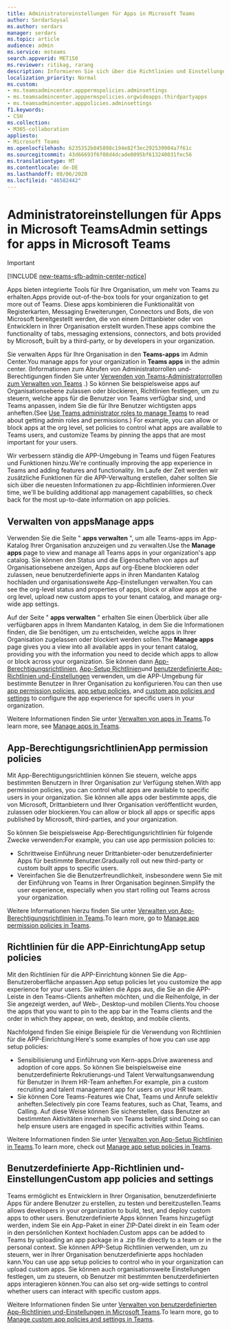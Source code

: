 ```yaml
---
title: Administratoreinstellungen für Apps in Microsoft Teams
author: SerdarSoysal
ms.author: serdars
manager: serdars
ms.topic: article
audience: admin
ms.service: msteams
search.appverid: MET150
ms.reviewer: ritikag, rarang
description: Informieren Sie sich über die Richtlinien und Einstellungen, die Sie zum Verwalten von Apps für Ihre Organisation in Microsoft Teams verwenden können.
localization_priority: Normal
ms.custom:
- ms.teamsadmincenter.apppermspolicies.adminsettings
- ms.teamsadmincenter.apppermspolicies.orgwideapps.thirdpartyapps
- ms.teamsadmincenter.apppolicies.adminsettings
f1.keywords:
- CSH
ms.collection:
- M365-collaboration
appliesto:
- Microsoft Teams
ms.openlocfilehash: 6235352b845898c194e82f3ec292539904a7f61c
ms.sourcegitcommit: 43d66693f6f08d4dcade0095bf613240031fec56
ms.translationtype: MT
ms.contentlocale: de-DE
ms.lasthandoff: 08/06/2020
ms.locfileid: "46582442"
---
```

<a name="admin-settings-for-apps-in-microsoft-teams"></a><span data-ttu-id="119bd-103">Administratoreinstellungen für Apps in Microsoft Teams</span><span class="sxs-lookup"><span data-stu-id="119bd-103">Admin settings for apps in Microsoft Teams</span></span>
==========================================
> [!IMPORTANT]
> [!INCLUDE [new-teams-sfb-admin-center-notice](includes/new-teams-sfb-admin-center-notice.md)]

<span data-ttu-id="119bd-104">Apps bieten integrierte Tools für Ihre Organisation, um mehr von Teams zu erhalten.</span><span class="sxs-lookup"><span data-stu-id="119bd-104">Apps provide out-of-the-box tools for your organization to get more out of Teams.</span></span> <span data-ttu-id="119bd-105">Diese apps kombinieren die Funktionalität von Registerkarten, Messaging Erweiterungen, Connectors und Bots, die von Microsoft bereitgestellt werden, die von einem Drittanbieter oder von Entwicklern in Ihrer Organisation erstellt wurden.</span><span class="sxs-lookup"><span data-stu-id="119bd-105">These apps combine the functionality of tabs, messaging extensions, connectors, and bots provided by Microsoft, built by a third-party, or by developers in your organization.</span></span>

<span data-ttu-id="119bd-106">Sie verwalten Apps für Ihre Organisation in den **Teams-apps** im Admin Center.</span><span class="sxs-lookup"><span data-stu-id="119bd-106">You manage apps for your organization in **Teams apps** in the admin center.</span></span> <span data-ttu-id="119bd-107">(Informationen zum Abrufen von Administratorrollen und-Berechtigungen finden Sie unter [Verwenden von Teams-Administratorrollen zum Verwalten von Teams](https://docs.microsoft.com/microsoftteams/using-admin-roles) .) So können Sie beispielsweise apps auf Organisationsebene zulassen oder blockieren, Richtlinien festlegen, um zu steuern, welche apps für die Benutzer von Teams verfügbar sind, und Teams anpassen, indem Sie die für Ihre Benutzer wichtigsten apps anheften.</span><span class="sxs-lookup"><span data-stu-id="119bd-107">(See [Use Teams administrator roles to manage Teams](https://docs.microsoft.com/microsoftteams/using-admin-roles) to read about getting admin roles and permissions.) For example, you can allow or block apps at the org level, set policies to control what apps are available to Teams users, and customize Teams by pinning the apps that are most important for your users.</span></span>

<span data-ttu-id="119bd-108">Wir verbessern ständig die APP-Umgebung in Teams und fügen Features und Funktionen hinzu.</span><span class="sxs-lookup"><span data-stu-id="119bd-108">We're continually improving the app experience in Teams and adding features and functionality.</span></span> <span data-ttu-id="119bd-109">Im Laufe der Zeit werden wir zusätzliche Funktionen für die APP-Verwaltung erstellen, daher sollten Sie sich über die neuesten Informationen zu app-Richtlinien informieren.</span><span class="sxs-lookup"><span data-stu-id="119bd-109">Over time, we'll be building additional app management capabilities, so check back for the most up-to-date information on app policies.</span></span>

## <a name="manage-apps"></a><span data-ttu-id="119bd-110">Verwalten von apps</span><span class="sxs-lookup"><span data-stu-id="119bd-110">Manage apps</span></span>

<span data-ttu-id="119bd-111">Verwenden Sie die Seite " **apps verwalten** ", um alle Teams-apps im App-Katalog Ihrer Organisation anzuzeigen und zu verwalten.</span><span class="sxs-lookup"><span data-stu-id="119bd-111">Use the **Manage apps** page to view and manage all Teams apps in your organization's app catalog.</span></span> <span data-ttu-id="119bd-112">Sie können den Status und die Eigenschaften von apps auf Organisationsebene anzeigen, Apps auf org-Ebene blockieren oder zulassen, neue benutzerdefinierte apps in ihren Mandanten Katalog hochladen und organisationsweite App-Einstellungen verwalten.</span><span class="sxs-lookup"><span data-stu-id="119bd-112">You can see the org-level status and properties of apps, block or allow apps at the org level, upload new custom apps to your tenant catalog, and manage org-wide app settings.</span></span>

<span data-ttu-id="119bd-113">Auf der Seite " **apps verwalten** " erhalten Sie einen Überblick über alle verfügbaren apps in Ihrem Mandanten Katalog, in dem Sie die Informationen finden, die Sie benötigen, um zu entscheiden, welche apps in Ihrer Organisation zugelassen oder blockiert werden sollen.</span><span class="sxs-lookup"><span data-stu-id="119bd-113">The **Manage apps** page gives you a view into all available apps in your tenant catalog, providing you with the information you need to decide which apps to allow or block across your organization.</span></span> <span data-ttu-id="119bd-114">Sie können dann [App-Berechtigungsrichtlinien](#app-permission-policies), [App-Setup Richtlinien](#app-setup-policies)und [benutzerdefinierte App-Richtlinien und-Einstellungen](#custom-app-policies-and-settings) verwenden, um die APP-Umgebung für bestimmte Benutzer in Ihrer Organisation zu konfigurieren.</span><span class="sxs-lookup"><span data-stu-id="119bd-114">You can then use [app permission policies](#app-permission-policies), [app setup policies](#app-setup-policies), and [custom app policies and settings](#custom-app-policies-and-settings) to configure the app experience for specific users in your organization.</span></span>

<span data-ttu-id="119bd-115">Weitere Informationen finden Sie unter [Verwalten von apps in Teams](manage-apps.md).</span><span class="sxs-lookup"><span data-stu-id="119bd-115">To learn more, see [Manage apps in Teams](manage-apps.md).</span></span>

## <a name="app-permission-policies"></a><span data-ttu-id="119bd-116">App-Berechtigungsrichtlinien</span><span class="sxs-lookup"><span data-stu-id="119bd-116">App permission policies</span></span>

<span data-ttu-id="119bd-117">Mit App-Berechtigungsrichtlinien können Sie steuern, welche apps bestimmten Benutzern in Ihrer Organisation zur Verfügung stehen.</span><span class="sxs-lookup"><span data-stu-id="119bd-117">With app permission policies, you can control what apps are available to specific users in your organization.</span></span> <span data-ttu-id="119bd-118">Sie können alle apps oder bestimmte apps, die von Microsoft, Drittanbietern und Ihrer Organisation veröffentlicht wurden, zulassen oder blockieren.</span><span class="sxs-lookup"><span data-stu-id="119bd-118">You can allow or block all apps or specific apps published by Microsoft, third-parties, and your organization.</span></span>

<span data-ttu-id="119bd-119">So können Sie beispielsweise App-Berechtigungsrichtlinien für folgende Zwecke verwenden:</span><span class="sxs-lookup"><span data-stu-id="119bd-119">For example, you can use app permission policies to:</span></span>

- <span data-ttu-id="119bd-120">Schrittweise Einführung neuer Drittanbieter-oder benutzerdefinierter Apps für bestimmte Benutzer.</span><span class="sxs-lookup"><span data-stu-id="119bd-120">Gradually roll out new third-party or custom built apps to specific users.</span></span>
- <span data-ttu-id="119bd-121">Vereinfachen Sie die Benutzerfreundlichkeit, insbesondere wenn Sie mit der Einführung von Teams in Ihrer Organisation beginnen.</span><span class="sxs-lookup"><span data-stu-id="119bd-121">Simplify the user experience, especially when you start rolling out Teams across your organization.</span></span>

<span data-ttu-id="119bd-122">Weitere Informationen hierzu finden Sie unter [Verwalten von App-Berechtigungsrichtlinien in Teams](teams-app-permission-policies.md).</span><span class="sxs-lookup"><span data-stu-id="119bd-122">To learn more, go to [Manage app permission policies in Teams](teams-app-permission-policies.md).</span></span>

## <a name="app-setup-policies"></a><span data-ttu-id="119bd-123">Richtlinien für die APP-Einrichtung</span><span class="sxs-lookup"><span data-stu-id="119bd-123">App setup policies</span></span>

<span data-ttu-id="119bd-124">Mit den Richtlinien für die APP-Einrichtung können Sie die App-Benutzeroberfläche anpassen.</span><span class="sxs-lookup"><span data-stu-id="119bd-124">App setup policies let you customize the app experience for your users.</span></span> <span data-ttu-id="119bd-125">Sie wählen die Apps aus, die Sie an die APP-Leiste in den Teams-Clients anheften möchten, und die Reihenfolge, in der Sie angezeigt werden, auf Web-, Desktop-und mobilen Clients.</span><span class="sxs-lookup"><span data-stu-id="119bd-125">You choose the apps that you want to pin to the app bar in the Teams clients and the order in which they appear, on web, desktop, and mobile clients.</span></span>

<span data-ttu-id="119bd-126">Nachfolgend finden Sie einige Beispiele für die Verwendung von Richtlinien für die APP-Einrichtung:</span><span class="sxs-lookup"><span data-stu-id="119bd-126">Here's some examples of how you can use app setup policies:</span></span>

- <span data-ttu-id="119bd-127">Sensibilisierung und Einführung von Kern-apps.</span><span class="sxs-lookup"><span data-stu-id="119bd-127">Drive awareness and adoption of core apps.</span></span> <span data-ttu-id="119bd-128">So können Sie beispielsweise eine benutzerdefinierte Rekrutierungs-und Talent Verwaltungsanwendung für Benutzer in Ihrem HR-Team anheften.</span><span class="sxs-lookup"><span data-stu-id="119bd-128">For example, pin a custom recruiting and talent management app for users on your HR team.</span></span>
- <span data-ttu-id="119bd-129">Sie können Core Teams-Features wie Chat, Teams und Anrufe selektiv anheften.</span><span class="sxs-lookup"><span data-stu-id="119bd-129">Selectively pin core Teams features, such as Chat, Teams, and Calling.</span></span> <span data-ttu-id="119bd-130">Auf diese Weise können Sie sicherstellen, dass Benutzer an bestimmten Aktivitäten innerhalb von Teams beteiligt sind.</span><span class="sxs-lookup"><span data-stu-id="119bd-130">Doing so can help ensure users are engaged in specific activities within Teams.</span></span>

<span data-ttu-id="119bd-131">Weitere Informationen finden Sie unter [Verwalten von App-Setup Richtlinien in Teams](teams-app-setup-policies.md).</span><span class="sxs-lookup"><span data-stu-id="119bd-131">To learn more, check out [Manage app setup policies in Teams](teams-app-setup-policies.md).</span></span>

## <a name="custom-app-policies-and-settings"></a><span data-ttu-id="119bd-132">Benutzerdefinierte App-Richtlinien und-Einstellungen</span><span class="sxs-lookup"><span data-stu-id="119bd-132">Custom app policies and settings</span></span>

<span data-ttu-id="119bd-133">Teams ermöglicht es Entwicklern in Ihrer Organisation, benutzerdefinierte Apps für andere Benutzer zu erstellen, zu testen und bereitzustellen.</span><span class="sxs-lookup"><span data-stu-id="119bd-133">Teams allows developers in your organization to build, test, and deploy custom apps to other users.</span></span> <span data-ttu-id="119bd-134">Benutzerdefinierte Apps können Teams hinzugefügt werden, indem Sie ein App-Paket in einer ZIP-Datei direkt in ein Team oder in den persönlichen Kontext hochladen.</span><span class="sxs-lookup"><span data-stu-id="119bd-134">Custom apps can be added to Teams by uploading an app package in a .zip file directly to a team or in the personal context.</span></span> <span data-ttu-id="119bd-135">Sie können APP-Setup Richtlinien verwenden, um zu steuern, wer in Ihrer Organisation benutzerdefinierte apps hochladen kann.</span><span class="sxs-lookup"><span data-stu-id="119bd-135">You can use app setup policies to control who in your organization can upload custom apps.</span></span> <span data-ttu-id="119bd-136">Sie können auch organisationsweite Einstellungen festlegen, um zu steuern, ob Benutzer mit bestimmten benutzerdefinierten apps interagieren können.</span><span class="sxs-lookup"><span data-stu-id="119bd-136">You can also set org-wide settings to control whether users can interact with specific custom apps.</span></span>

<span data-ttu-id="119bd-137">Weitere Informationen finden Sie unter [Verwalten von benutzerdefinierten App-Richtlinien und-Einstellungen in Microsoft Teams](teams-custom-app-policies-and-settings.md).</span><span class="sxs-lookup"><span data-stu-id="119bd-137">To learn more, go to [Manage custom app policies and settings in Teams](teams-custom-app-policies-and-settings.md).</span></span>
